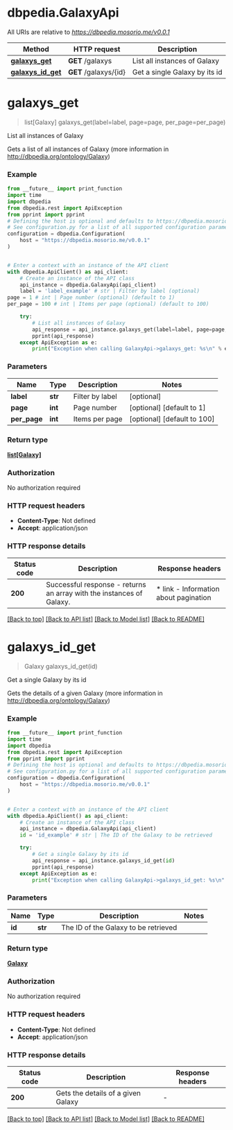 # dbpedia.GalaxyApi

All URIs are relative to *https://dbpedia.mosorio.me/v0.0.1*

Method | HTTP request | Description
------------- | ------------- | -------------
[**galaxys_get**](GalaxyApi.md#galaxys_get) | **GET** /galaxys | List all instances of Galaxy
[**galaxys_id_get**](GalaxyApi.md#galaxys_id_get) | **GET** /galaxys/{id} | Get a single Galaxy by its id


# **galaxys_get**
> list[Galaxy] galaxys_get(label=label, page=page, per_page=per_page)

List all instances of Galaxy

Gets a list of all instances of Galaxy (more information in http://dbpedia.org/ontology/Galaxy)

### Example

```python
from __future__ import print_function
import time
import dbpedia
from dbpedia.rest import ApiException
from pprint import pprint
# Defining the host is optional and defaults to https://dbpedia.mosorio.me/v0.0.1
# See configuration.py for a list of all supported configuration parameters.
configuration = dbpedia.Configuration(
    host = "https://dbpedia.mosorio.me/v0.0.1"
)


# Enter a context with an instance of the API client
with dbpedia.ApiClient() as api_client:
    # Create an instance of the API class
    api_instance = dbpedia.GalaxyApi(api_client)
    label = 'label_example' # str | Filter by label (optional)
page = 1 # int | Page number (optional) (default to 1)
per_page = 100 # int | Items per page (optional) (default to 100)

    try:
        # List all instances of Galaxy
        api_response = api_instance.galaxys_get(label=label, page=page, per_page=per_page)
        pprint(api_response)
    except ApiException as e:
        print("Exception when calling GalaxyApi->galaxys_get: %s\n" % e)
```

### Parameters

Name | Type | Description  | Notes
------------- | ------------- | ------------- | -------------
 **label** | **str**| Filter by label | [optional] 
 **page** | **int**| Page number | [optional] [default to 1]
 **per_page** | **int**| Items per page | [optional] [default to 100]

### Return type

[**list[Galaxy]**](Galaxy.md)

### Authorization

No authorization required

### HTTP request headers

 - **Content-Type**: Not defined
 - **Accept**: application/json

### HTTP response details
| Status code | Description | Response headers |
|-------------|-------------|------------------|
**200** | Successful response - returns an array with the instances of Galaxy. |  * link - Information about pagination <br>  |

[[Back to top]](#) [[Back to API list]](../README.md#documentation-for-api-endpoints) [[Back to Model list]](../README.md#documentation-for-models) [[Back to README]](../README.md)

# **galaxys_id_get**
> Galaxy galaxys_id_get(id)

Get a single Galaxy by its id

Gets the details of a given Galaxy (more information in http://dbpedia.org/ontology/Galaxy)

### Example

```python
from __future__ import print_function
import time
import dbpedia
from dbpedia.rest import ApiException
from pprint import pprint
# Defining the host is optional and defaults to https://dbpedia.mosorio.me/v0.0.1
# See configuration.py for a list of all supported configuration parameters.
configuration = dbpedia.Configuration(
    host = "https://dbpedia.mosorio.me/v0.0.1"
)


# Enter a context with an instance of the API client
with dbpedia.ApiClient() as api_client:
    # Create an instance of the API class
    api_instance = dbpedia.GalaxyApi(api_client)
    id = 'id_example' # str | The ID of the Galaxy to be retrieved

    try:
        # Get a single Galaxy by its id
        api_response = api_instance.galaxys_id_get(id)
        pprint(api_response)
    except ApiException as e:
        print("Exception when calling GalaxyApi->galaxys_id_get: %s\n" % e)
```

### Parameters

Name | Type | Description  | Notes
------------- | ------------- | ------------- | -------------
 **id** | **str**| The ID of the Galaxy to be retrieved | 

### Return type

[**Galaxy**](Galaxy.md)

### Authorization

No authorization required

### HTTP request headers

 - **Content-Type**: Not defined
 - **Accept**: application/json

### HTTP response details
| Status code | Description | Response headers |
|-------------|-------------|------------------|
**200** | Gets the details of a given Galaxy |  -  |

[[Back to top]](#) [[Back to API list]](../README.md#documentation-for-api-endpoints) [[Back to Model list]](../README.md#documentation-for-models) [[Back to README]](../README.md)

